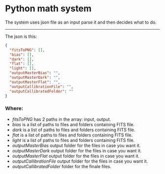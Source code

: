 # Python math system

The system uses json file as an input parse it and then decides what to do.

---

The json is this:

```json
{
  "fitsToPNG": [],
  "bias": [],
  "dark": [],
  "flat": [],
  "light": [],
  "outputMasterBias": "",
  "outputMasterDark": "",
  "outputMasterFlat": "",
  "outputCallibrationFile": "",
  "outputCallibratedFolder": ""
}
```

### Where:

- _fitsToPNG_ has 2 paths in the array: input, output.
- _bias_ is a list of paths to files and folders containing FITS file.
- _dark_ is a list of paths to files and folders containing FITS file.
- _flat_ is a list of paths to files and folders containing FITS file.
- _light_ is a list of paths to files and folders containing FITS file.
- _outputMasterBias_ output folder for the files in case you want it.
- _outputMasterDark_ output folder for the files in case you want it.
- _outputMasterFlat_ output folder for the files in case you want it.
- _outputCallibrationFile_ output folder for the files in case you want it.
- _outputCallibratedFolder_ folder for the finale files.
